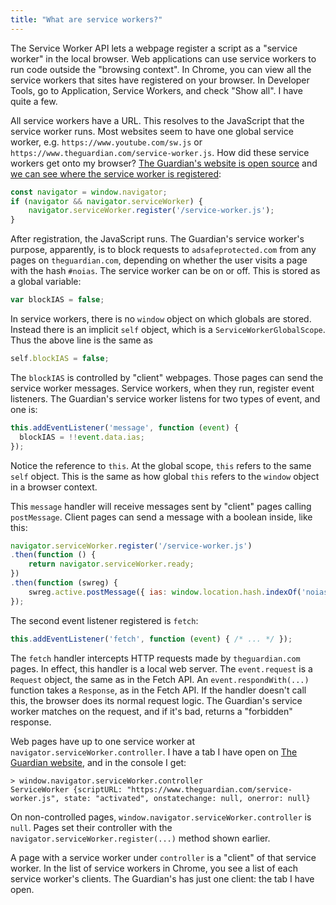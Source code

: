 ```yaml
---
title: "What are service workers?"
---
```


The Service Worker API lets a webpage register a script as a "service worker" in the local browser.
Web applications can use service workers to run code outside the "browsing context".
In Chrome, you can view all the service workers that sites have registered on your browser.
In Developer Tools, go to Application, Service Workers, and check "Show all".
I have quite a few.

All service workers have a URL.
This resolves to the JavaScript that the service worker runs.
Most websites seem to have one global service worker,
e.g. `https://www.youtube.com/sw.js` or `https://www.theguardian.com/service-worker.js`.
How did these service workers get onto my browser?
[The Guardian's website is open source](https://github.com/guardian/frontend) and
[we can see where the service worker is registered](https://github.com/guardian/frontend/blob/a01e2bd8d1ba32c9778982e0150d93c5d63f667f/static/src/javascripts/bootstraps/enhanced/main.js#L299):

```js
const navigator = window.navigator;
if (navigator && navigator.serviceWorker) {
    navigator.serviceWorker.register('/service-worker.js');
}
```

After registration, the JavaScript runs.
The Guardian's service worker's purpose, apparently, is
to block requests to `adsafeprotected.com` from any pages on `theguardian.com`,
depending on whether the user visits a page with the hash `#noias`.
The service worker can be on or off.
This is stored as a global variable:

```js
var blockIAS = false;
```

In service workers, there is no `window` object on which globals are stored.
Instead there is an implicit `self` object, which is a `ServiceWorkerGlobalScope`.
Thus the above line is the same as

```js
self.blockIAS = false;
```

The `blockIAS` is controlled by "client" webpages.
Those pages can send the service worker messages.
Service workers, when they run, register event listeners.
The Guardian's service worker listens for two types of event,
and one is:

```js
this.addEventListener('message', function (event) {
  blockIAS = !!event.data.ias;
});
```

Notice the reference to `this`.
At the global scope, `this` refers to the same `self` object.
This is the same as how global `this` refers to the `window` object in a browser context.

This `message` handler will receive messages sent by "client" pages calling `postMessage`.
Client pages can send a message with a boolean inside,
like this:

```js
navigator.serviceWorker.register('/service-worker.js')
.then(function () {
    return navigator.serviceWorker.ready;
})
.then(function (swreg) {
    swreg.active.postMessage({ ias: window.location.hash.indexOf('noias') > -1 });
});
```

The second event listener registered is `fetch`:

```js
this.addEventListener('fetch', function (event) { /* ... */ });
```

The `fetch` handler intercepts HTTP requests made by `theguardian.com` pages.
In effect, this handler is a local web server.
The `event.request` is a `Request` object, the same as in the Fetch API.
An `event.respondWith(...)` function takes a `Response`, as in the Fetch API.
If the handler doesn't call this, the browser does its normal request logic.
The Guardian's service worker matches on the request,
and if it's bad, returns a "forbidden" response.

Web pages have up to one service worker at `navigator.serviceWorker.controller`.
I have a tab I have open on [The Guardian website](https://www.theguardian.com/uk),
and in the console I get:

```
> window.navigator.serviceWorker.controller
ServiceWorker {scriptURL: "https://www.theguardian.com/service-worker.js", state: "activated", onstatechange: null, onerror: null}
```

On non-controlled pages, `window.navigator.serviceWorker.controller` is `null`.
Pages set their controller with the `navigator.serviceWorker.register(...)` method shown earlier.

A page with a service worker under `controller` is a "client" of that service worker.
In the list of service workers in Chrome,
you see a list of each service worker's clients.
The Guardian's has just one client: the tab I have open.
